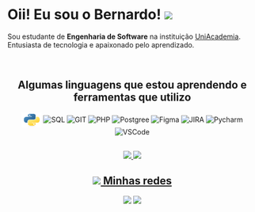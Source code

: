 <h1> Oii! Eu sou o Bernardo! <img  src="https://media.giphy.com/media/J60klcdfVdpryi1u78/giphy.gif" width="60px"> </h1>
  
Sou estudante de **Engenharia de Software** na instituição [UniAcademia](https://www.uniacademia.edu.br/). Entusiasta de tecnologia e apaixonado pelo aprendizado.

<div style="display: inline_block"><br>
 
  <h2 align="center"> Algumas linguagens que estou aprendendo e ferramentas que utilizo </h2>
  <p align="center">
  <img align="center" img title="Python" alt="Python" height="30" width="40" src="https://raw.githubusercontent.com/devicons/devicon/master/icons/python/python-original.svg">
  <img align="center" img title="SQL" alt="SQL" height="30" width="30" src="https://www.shareicon.net/data/2015/09/07/97430_document_512x512.png">
  <img align="center" img title="GIT" alt="GIT" height="30" width="40" src="https://cdn.jsdelivr.net/gh/devicons/devicon/icons/git/git-original.svg">
  <img align="center" img title="PHP" alt="PHP" height="30" width="40" src="https://cdn.jsdelivr.net/gh/devicons/devicon/icons/php/php-plain.svg">
  <img align="center" img title="Postgree" alt="Postgree" height="30" width="40" src="https://cdn.jsdelivr.net/gh/devicons/devicon/icons/postgresql/postgresql-plain.svg">
  <img align="center" img title="Figma" alt="Figma" height="30" width="40" src="https://cdn.jsdelivr.net/gh/devicons/devicon/icons/figma/figma-original.svg">
  <img align="center" img title="JIRA" alt="JIRA" height="30" width="40" src="https://cdn.jsdelivr.net/gh/devicons/devicon/icons/jira/jira-original.svg">
  <img align="center" img title="PyCharm" alt="Pycharm" height="30" width="40" src="https://cdn.jsdelivr.net/gh/devicons/devicon/icons/pycharm/pycharm-original.svg">  
  <img align="center" img title="VSCode" alt="VSCode" height="30" width="40" src="https://cdn.jsdelivr.net/gh/devicons/devicon/icons/vscode/vscode-original.svg"> 
</div>   
          
  ##

<div align="center">
  <a href="https://github.com/Bernardo-Menon/">
  <img height="180em" src="https://github-readme-stats.vercel.app/api?username=Bernardo-Menon&show_icons=true&theme=github_dark&include_all_commits=true&count_private=true"/>
  <img height="180em" src="https://github-readme-stats.vercel.app/api/top-langs/?username=Bernardo-Menon&layout=compact&langs_count=7&theme=github_dark"/>
</div>
</div>
  
  ##
 
<div>  
<h2 align="center"> <img  src="https://media.giphy.com/media/XcFFJ0F4jSM2nrUimE/giphy.gif" width="30px"> Minhas redes  </h2>  
<div> 
  <p align="center">  
  <a href="https://www.instagram.com/bernardo97menon" target="_blank"><img src="https://img.shields.io/badge/-Instagram-%23E4405F?style=for-the-badge&logo=instagram&logoColor=white" target="_blank"></a>  
  <a href="https://www.linkedin.com/in/be-menon97" target="_blank"><img src="https://img.shields.io/badge/-LinkedIn-%230077B5?style=for-the-badge&logo=linkedin&logoColor=white" target="_blank"></a>
</div>
